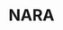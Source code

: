 ---
# This topic lives at
# https://digital.gov/topics/nara

slug: "nara"

# Topic Title
title: "NARA"

# description — keep it short and clear
summary: ""


# Weight
weight: 1

# For more information on managing topics,
# see https://github.com/GSA/digitalgov.gov/wiki
---